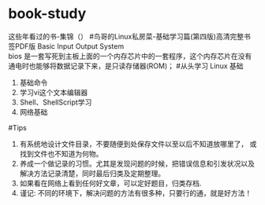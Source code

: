 # book-study
这些年看过的书-集锦（）
#鸟哥的Linux私房菜-基础学习篇(第四版)高清完整书签PDF版
Basic Input Output System <br/>
bios 是一套写死到主板上面的一个内存芯片中的一套程序，这个内存芯片在没有通电时也能够将数据记录下来，是只读存储器(ROM)； 
#从头学习 Linux 基础 
1. 基础命令
2. 学习vi这个文本编辑器
3. Shell、ShellScript学习
4. 网络基础

#Tips
1. 有系统地设计文件目录，不要随便到处保存文件以至以后不知道放哪里了， 或找到文件也不知道为何物。
2. 养成一个做记录的习惯。尤其是发现问题的时候，把错误信息和引发状况以及解决方法记录清楚，同时最后归类及定期整理。
3. 如果看在网络上看到任何好文章，可以定好题目，归类存档.
4. 谨记: 不同的环境下，解决问题的方法有很多种，只要行的通，就是好方法！